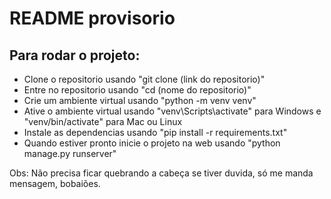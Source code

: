 # README provisorio

## Para rodar o projeto:

* Clone o repositorio usando "git clone (link do repositorio)"
* Entre no repositorio usando "cd (nome do repositorio)"
* Crie um ambiente virtual usando "python -m venv venv"
* Ative o ambiente virtual usando "venv\Scripts\activate" para Windows e "venv/bin/activate" para Mac ou Linux
* Instale as dependencias usando "pip install -r requirements.txt"
* Quando estiver pronto inicie o projeto na web usando "python manage.py runserver"

Obs: Não precisa ficar quebrando a cabeça se tiver duvida, só me manda mensagem, bobaiões.
